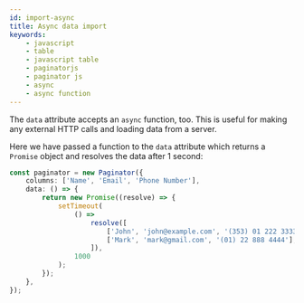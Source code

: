 ```yaml
---
id: import-async
title: Async data import
keywords:
    - javascript
    - table
    - javascript table
    - paginatorjs
    - paginator js
    - async
    - async function
---
```


The `data` attribute accepts an `async` function, too. This is useful for making any external HTTP calls and loading
data from a server.

Here we have passed a function to the `data` attribute which returns a `Promise` object and resolves
the data after 1 second:

```ts paginator
const paginator = new Paginator({
    columns: ['Name', 'Email', 'Phone Number'],
    data: () => {
        return new Promise((resolve) => {
            setTimeout(
                () =>
                    resolve([
                        ['John', 'john@example.com', '(353) 01 222 3333'],
                        ['Mark', 'mark@gmail.com', '(01) 22 888 4444'],
                    ]),
                1000
            );
        });
    },
});
```
